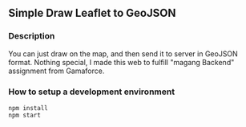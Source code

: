 
## Simple Draw Leaflet to GeoJSON

### Description
You can just draw on the map, and then send it to server in GeoJSON format. Nothing special, I made this web to fulfill "magang Backend" assignment from Gamaforce.


### How to setup a development environment
    npm install
    npm start